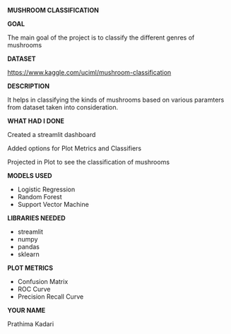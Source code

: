 **MUSHROOM CLASSIFICATION**

**GOAL**

The main goal of the project is to classify the different genres of mushrooms

**DATASET**

https://www.kaggle.com/uciml/mushroom-classification

**DESCRIPTION**

It helps in classifying the kinds of mushrooms based on various paramters from dataset taken into consideration.

**WHAT HAD I DONE**

Created a streamlit dashboard

Added options for Plot Metrics and Classifiers

Projected in Plot to see the classification of mushrooms

**MODELS USED**

- Logistic Regression
- Random Forest
- Support Vector Machine

**LIBRARIES NEEDED**

- streamlit
- numpy
- pandas
- sklearn

**PLOT METRICS**

- Confusion Matrix
- ROC Curve
- Precision Recall Curve

**YOUR NAME**

Prathima Kadari
